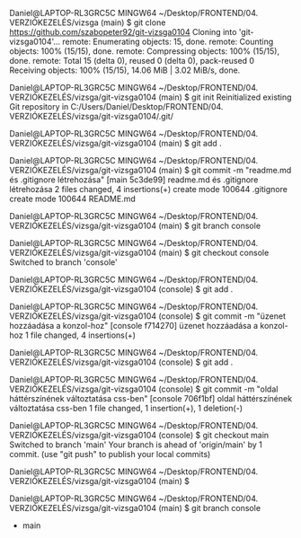Daniel@LAPTOP-RL3GRC5C MINGW64 ~/Desktop/FRONTEND/04. VERZIÓKEZELÉS/vizsga (main)
$ git clone https://github.com/szabopeter92/git-vizsga0104
Cloning into 'git-vizsga0104'...
remote: Enumerating objects: 15, done.
remote: Counting objects: 100% (15/15), done.
remote: Compressing objects: 100% (15/15), done.
remote: Total 15 (delta 0), reused 0 (delta 0), pack-reused 0
Receiving objects: 100% (15/15), 14.06 MiB | 3.02 MiB/s, done.

Daniel@LAPTOP-RL3GRC5C MINGW64 ~/Desktop/FRONTEND/04. VERZIÓKEZELÉS/vizsga/git-vizsga0104 (main)
$ git init
Reinitialized existing Git repository in C:/Users/Daniel/Desktop/FRONTEND/04. VERZIÓKEZELÉS/vizsga/git-vizsga0104/.git/

Daniel@LAPTOP-RL3GRC5C MINGW64 ~/Desktop/FRONTEND/04. VERZIÓKEZELÉS/vizsga/git-vizsga0104 (main)
$ git add .

Daniel@LAPTOP-RL3GRC5C MINGW64 ~/Desktop/FRONTEND/04. VERZIÓKEZELÉS/vizsga/git-vizsga0104 (main)
$ git commit -m "readme.md és .gitignore létrehozása"
[main 5c3de99] readme.md és .gitignore létrehozása
 2 files changed, 4 insertions(+)
 create mode 100644 .gitignore
 create mode 100644 README.md

Daniel@LAPTOP-RL3GRC5C MINGW64 ~/Desktop/FRONTEND/04. VERZIÓKEZELÉS/vizsga/git-vizsga0104 (main)
$ git branch console

Daniel@LAPTOP-RL3GRC5C MINGW64 ~/Desktop/FRONTEND/04. VERZIÓKEZELÉS/vizsga/git-vizsga0104 (main)
$ git checkout console
Switched to branch 'console'

Daniel@LAPTOP-RL3GRC5C MINGW64 ~/Desktop/FRONTEND/04. VERZIÓKEZELÉS/vizsga/git-vizsga0104 (console)
$ git add .

Daniel@LAPTOP-RL3GRC5C MINGW64 ~/Desktop/FRONTEND/04. VERZIÓKEZELÉS/vizsga/git-vizsga0104 (console)
$ git commit -m "üzenet hozzáadása a konzol-hoz"
[console f714270] üzenet hozzáadása a konzol-hoz
 1 file changed, 4 insertions(+)

Daniel@LAPTOP-RL3GRC5C MINGW64 ~/Desktop/FRONTEND/04. VERZIÓKEZELÉS/vizsga/git-vizsga0104 (console)
$ git add .

Daniel@LAPTOP-RL3GRC5C MINGW64 ~/Desktop/FRONTEND/04. VERZIÓKEZELÉS/vizsga/git-vizsga0104 (console)
$ git commit -m "oldal háttérszínének változtatása css-ben"
[console 706f1bf] oldal háttérszínének változtatása css-ben
 1 file changed, 1 insertion(+), 1 deletion(-)

Daniel@LAPTOP-RL3GRC5C MINGW64 ~/Desktop/FRONTEND/04. VERZIÓKEZELÉS/vizsga/git-vizsga0104 (console)
$ git checkout main
Switched to branch 'main'
Your branch is ahead of 'origin/main' by 1 commit.
  (use "git push" to publish your local commits)

Daniel@LAPTOP-RL3GRC5C MINGW64 ~/Desktop/FRONTEND/04. VERZIÓKEZELÉS/vizsga/git-vizsga0104 (main)
$

Daniel@LAPTOP-RL3GRC5C MINGW64 ~/Desktop/FRONTEND/04. VERZIÓKEZELÉS/vizsga/git-vizsga0104 (main)
$ git branch
  console
* main